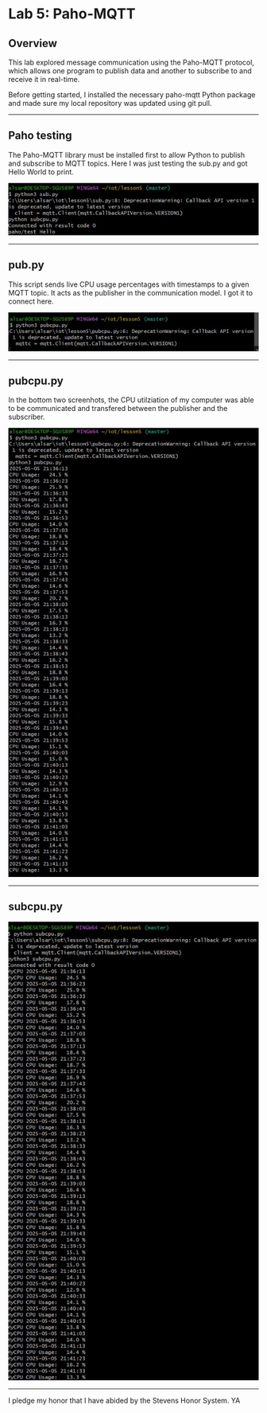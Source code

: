 
# Lab 5: Paho-MQTT

## Overview  
This lab explored message communication using the Paho-MQTT protocol, which allows one program to publish data and another to subscribe to and receive it in real-time.

Before getting started, I installed the necessary paho-mqtt Python package and made sure my local repository was updated using git pull.

---

## Paho testing
The Paho-MQTT library must be installed first to allow Python to publish and subscribe to MQTT topics. Here I was just testing the sub.py and got Hello World to print.

![Paho test](aaa.jpg)

---

## pub.py  
This script sends live CPU usage percentages with timestamps to a given MQTT topic. It acts as the publisher in the communication model. I got it to connect here.

![pubcpu](pubcpu.jpg)

---

## pubcpu.py  
In the bottom two screenhots, the CPU utilziation of my computer was able to be communicated and transfered between the publisher and the subscriber.

![pubcpu](cpuusage%20pub.jpg)

---

## subcpu.py

![subcpu](cpuusage%20sub.jpg)

---

I pledge my honor that I have abided by the Stevens Honor System. YA
